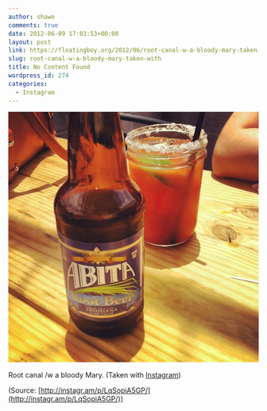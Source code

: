 ```yaml
---
author: shawn
comments: true
date: 2012-06-09 17:03:53+00:00
layout: post
link: https://floatingboy.org/2012/06/root-canal-w-a-bloody-mary-taken-with/
slug: root-canal-w-a-bloody-mary-taken-with
title: No Content Found
wordpress_id: 274
categories:
  - Instagram
---
```


[![](/assets/media/2012/06/tumblr_m5d0qhRJ3v1qzw17so1_1280.jpg)](http://instagr.am/p/LqSopiA5GP/)

Root canal /w a bloody Mary. (Taken with [Instagram](http://instagr.am))

(Source: [http://instagr.am/p/LqSopiA5GP/](http://instagr.am/p/LqSopiA5GP/))
